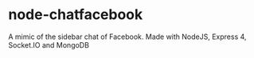 node-chatfacebook
=================

A mimic of the sidebar chat of Facebook. Made with NodeJS, Express 4, Socket.IO and MongoDB
